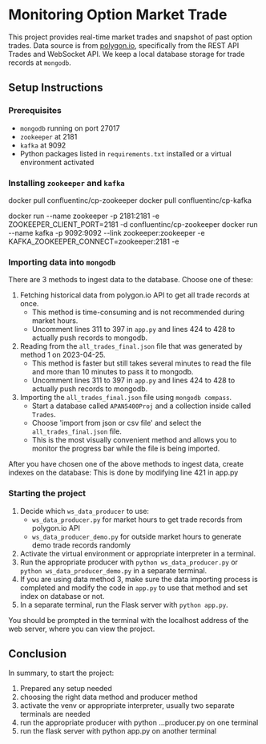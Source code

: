 # Monitoring Option Market Trade

This project provides real-time market trades and snapshot of past option trades. Data source is from [polygon.io](https://polygon.io/), specifically from the REST API Trades and WebSocket API. We keep a local database storage for trade records at `mongodb`. 

## Setup Instructions

### Prerequisites

- `mongodb` running on port 27017
- `zookeeper` at 2181
- `kafka` at 9092
- Python packages listed in `requirements.txt` installed or a virtual environment activated

### Installing `zookeeper` and `kafka`
docker pull confluentinc/cp-zookeeper
docker pull confluentinc/cp-kafka

docker run --name zookeeper -p 2181:2181 -e ZOOKEEPER_CLIENT_PORT=2181 -d confluentinc/cp-zookeeper
docker run --name kafka -p 9092:9092 --link zookeeper:zookeeper -e KAFKA_ZOOKEEPER_CONNECT=zookeeper:2181 -e 


### Importing data into `mongodb`

There are 3 methods to ingest data to the database. Choose one of these:

1. Fetching historical data from polygon.io API to get all trade records at once.
   - This method is time-consuming and is not recommended during market hours.
   - Uncomment lines 311 to 397 in `app.py` and lines 424 to 428 to actually push records to mongodb.
2. Reading from the `all_trades_final.json` file that was generated by method 1 on 2023-04-25.
   - This method is faster but still takes several minutes to read the file and more than 10 minutes to pass it to mongodb.
   - Uncomment lines 311 to 397 in `app.py` and lines 424 to 428 to actually push records to mongodb.
3. Importing the `all_trades_final.json` file using `mongodb compass`.
   - Start a database called `APAN5400Proj` and a collection inside called `Trades`.
   - Choose 'import from json or csv file' and select the `all_trades_final.json` file.
   - This is the most visually convenient method and allows you to monitor the progress bar while the file is being imported.

After you have chosen one of the above methods to ingest data, create indexes on the database:
This is done by modifying line 421 in app.py 

### Starting the project

1. Decide which `ws_data_producer` to use:
   - `ws_data_producer.py` for market hours to get trade records from polygon.io API
   - `ws_data_producer_demo.py` for outside market hours to generate demo trade records randomly
2. Activate the virtual environment or appropriate interpreter in a terminal.
3. Run the appropriate producer with `python ws_data_producer.py` or `python ws_data_producer_demo.py` in a separate terminal.
4. If you are using data method 3, make sure the data importing process is completed and modify the code in `app.py` to use that method and set index on database or not.
5. In a separate terminal, run the Flask server with `python app.py`.

You should be prompted in the terminal with the localhost address of the web server, where you can view the project.

## Conclusion

In summary, to start the project:

1. Prepared any setup needed
2. choosing the right data method and producer method
3. activate the venv or appropriate interpreter, usually two separate terminals are needed
4. run the appropriate producer with python ...producer.py on one terminal
5. run the flask server with python app.py on another terminal

